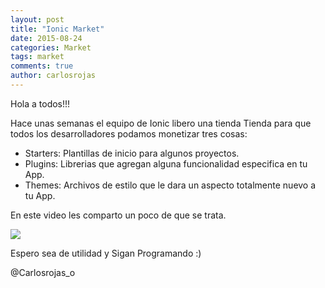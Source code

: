 ```yaml
---
layout: post
title: "Ionic Market"
date: 2015-08-24
categories: Market
tags: market
comments: true
author: carlosrojas
---
```

Hola a todos!!!

Hace unas semanas el equipo de Ionic libero una tienda Tienda para que todos los desarrolladores podamos monetizar tres cosas:

* Starters: Plantillas de inicio para algunos proyectos.
* Plugins: Librerias que agregan alguna funcionalidad especifica en tu App.
* Themes: Archivos de estilo que le dara un aspecto totalmente nuevo a tu App.

En este video les comparto un poco de que se trata.

[<img src="http://img.youtube.com/vi/URobJP0uPa8/hqdefault.jpg" />](http://j.mp/1EfRHHR)

Espero sea de utilidad y Sigan Programando :)

@Carlosrojas_o
